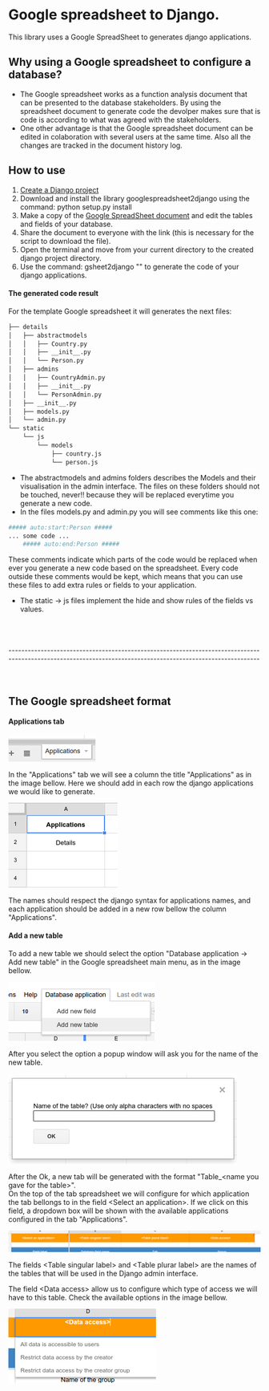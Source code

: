 # Google spreadsheet to Django.

This library uses a Google SpreadSheet to generates django applications.

## Why using a Google spreadsheet to configure a database?

- The Google spreadsheet works as a function analysis document that can be presented to the database stakeholders. By using the spreadsheet document to generate code the devolper makes sure that is code is according to what was agreed with the stakeholders.
- One other advantage is that the Google spreadsheet document can be edited in colaboration with several users at the same time. Also all the changes are tracked in the document history log.

## How to use

1. [Create a Django project](https://docs.djangoproject.com/en/1.8/intro/tutorial01/)
2. Download and install the library googlespreadsheet2django using the command: python setup.py install
3. Make a copy of the [Google SpreadSheet document](https://docs.google.com/spreadsheets/d/1HWhdkKIHUK-tOEJWEp6gVh3evyV1YipgqV7QeTsUtYI/edit?usp=sharing) and edit the tables and fields of your database.
4. Share the document to everyone with the link (this is necessary for the script to download the file).
5. Open the terminal and move from your current directory to the created django project directory.
6. Use the command: gsheet2django "<id of the Google spreasheet document>" to generate the code of your django applications.

#### The generated code result

For the template Google spreadsheet it will generates the next files:

```sh
├── details  
│   ├── abstractmodels  
│   │   ├── Country.py  
│   │   ├── __init__.py  
│   │   └── Person.py  
│   ├── admins  
│   │   ├── CountryAdmin.py  
│   │   ├── __init__.py  
│   │   └── PersonAdmin.py  
│   ├── __init__.py  
│   ├── models.py  
│   └── admin.py  
└── static  
    └── js  
        └── models  
            ├── country.js  
            └── person.js  
```

- The abstractmodels and admins folders describes the Models and their visualisation in the admin interface. The files on these folders should not be touched, never!! because they will be replaced everytime you generate a new code.
- In the files models.py and admin.py you will see comments like this one:
```python
##### auto:start:Person #####
... some code ...
	##### auto:end:Person #####
```
These comments indicate which parts of the code would be replaced when ever you generate a new code based on the spreadsheet. Every code outside these comments would be kept, which means that you can use these files to add extra rules or fields to your application.
- The static -> js files implement the hide and show rules of the fields vs values.

<br>
<br>
<br>
------------------------------------------------------------------------------
------------------------------------------------------------------------------
<br>
<br>
<br>

## The Google spreadsheet format

#### Applications tab

![Applications tab](docs/imgs/applications_tab.png?raw=true "Screen")

In the "Applications" tab we will see a column the title "Applications" as in the image bellow. Here we should add in each row the django applications we would like to generate. 

![Applications tab](docs/imgs/applications_list.png?raw=true "Screen")

The names should respect the django syntax for applications names, and each application should be added in a new row bellow the column "Applications".

#### Add a new table

To add a new table we should select the option "Database application -> Add new table" in the Google spreadsheet main menu, as in the image bellow.

![New table](docs/imgs/new_table.png?raw=true "Screen")

After you select the option a popup window will ask you for the name of the new table.

![Table name popup](docs/imgs/tablename_popup.png?raw=true "Screen")

After the Ok, a new tab will be generated with the format "Table_\<name you gave for the table\>".  
On the top of the tab spreadsheet we will configure for which application the tab bellongs to in the field 	<Select an application\>. If we click on this field, a dropdown box will be shown with the available applications configured in the tab "Applications".

![Table header](docs/imgs/table_header.png?raw=true "Screen")

The fields \<Table singular label\> and \<Table plurar label\> are the names of the tables that will be used in the Django admin interface.

The field \<Data access\> allow us to configure which type of access we will have to this table. Check the available options in the image bellow.

![Table data access](docs/imgs/table_data_access.png?raw=true "Screen")